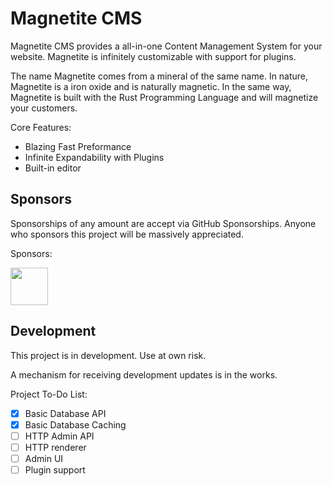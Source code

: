 # Magnetite CMS
Magnetite CMS provides a all-in-one Content Management System for your website.
Magnetite is infinitely customizable with support for plugins.

The name Magnetite comes from a mineral of the same name. In nature, Magnetite
is a iron oxide and is naturally magnetic. In the same way, Magnetite is built
with the Rust Programming Language and will magnetize your customers.

Core Features:
- Blazing Fast Preformance
- Infinite Expandability with Plugins
- Built-in editor

## Sponsors
Sponsorships of any amount are accept via GitHub Sponsorships. 
Anyone who sponsors this project will be massively appreciated.

Sponsors:
<!-- sponsors --><a href="https://github.com/Exehad"><img src="https://github.com/Exehad.png" width="60px" alt="" /></a><!-- sponsors -->

## Development
This project is in development. Use at own risk.

A mechanism for receiving development updates is in the works.

Project To-Do List:
- [X] Basic Database API
- [X] Basic Database Caching
- [ ] HTTP Admin API
- [ ] HTTP renderer
- [ ] Admin UI
- [ ] Plugin support
